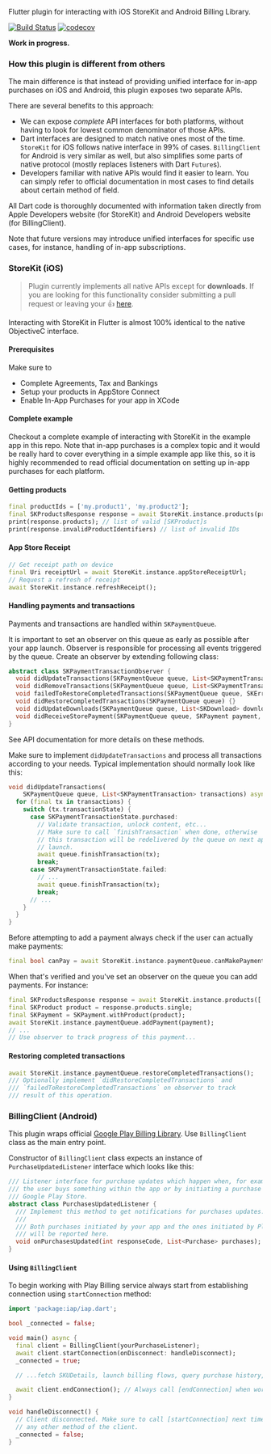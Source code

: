 Flutter plugin for interacting with iOS StoreKit and Android Billing Library.

[![Build Status](https://travis-ci.com/memspace/iap.svg?branch=master)](https://travis-ci.com/memspace/iap) [![codecov](https://codecov.io/gh/memspace/iap/branch/master/graph/badge.svg)](https://codecov.io/gh/memspace/iap)

**Work in progress.**

### How this plugin is different from others

The main difference is that instead of providing unified interface for in-app purchases
on iOS and Android, this plugin exposes two separate APIs.

There are several benefits to this approach:

* We can expose _complete_ API interfaces for both platforms, without having to look for lowest
  common denominator of those APIs.
* Dart interfaces are designed to match native ones most of the time. `StoreKit` for iOS follows
  native interface in 99% of cases. `BillingClient` for Android is very similar as well, but also
  simplifies some parts of native protocol (mostly replaces listeners with Dart `Future`s).
* Developers familiar with native APIs would find it easier to learn. You can simply refer to
  official documentation in most cases to find details about certain method of field.

All Dart code is thoroughly documented with information taken directly from 
Apple Developers website (for StoreKit) and Android Developers website (for BillingClient).

Note that future versions may introduce unified interfaces for specific use cases, for instance,
handling of in-app subscriptions.

### StoreKit (iOS)

> Plugin currently implements all native APIs except for **downloads**.
> If you are looking for this functionality consider submitting a pull request
> or leaving your :+1: [here](https://github.com/memspace/iap/issues/1).

Interacting with StoreKit in Flutter is almost 100% identical to the native ObjectiveC
interface.

#### Prerequisites

Make sure to

* Complete Agreements, Tax and Bankings
* Setup your products in AppStore Connect
* Enable In-App Purchases for your app in XCode

#### Complete example

Checkout a complete example of interacting with StoreKit in the example app in this repo. Note
that in-app purchases is a complex topic and it would be really hard to cover everything
in a simple example app like this, so it is highly recommended to read official documentation
on setting up in-app purchases for each platform.

#### Getting products

```dart
final productIds = ['my.product1', 'my.product2'];
final SKProductsResponse response = await StoreKit.instance.products(productIds);
print(response.products); // list of valid [SKProduct]s
print(response.invalidProductIdentifiers) // list of invalid IDs
```

#### App Store Receipt

```dart
// Get receipt path on device
final Uri receiptUrl = await StoreKit.instance.appStoreReceiptUrl;
// Request a refresh of receipt
await StoreKit.instance.refreshReceipt();
```

#### Handling payments and transactions

Payments and transactions are handled within `SKPaymentQueue`.

It is important to set an observer on this queue as early as possible after
your app launch. Observer is responsible for processing all events
triggered by the queue. Create an observer by extending following class:

```dart
abstract class SKPaymentTransactionObserver {
  void didUpdateTransactions(SKPaymentQueue queue, List<SKPaymentTransaction> transactions);
  void didRemoveTransactions(SKPaymentQueue queue, List<SKPaymentTransaction> transactions) {}
  void failedToRestoreCompletedTransactions(SKPaymentQueue queue, SKError error) {}
  void didRestoreCompletedTransactions(SKPaymentQueue queue) {}
  void didUpdateDownloads(SKPaymentQueue queue, List<SKDownload> downloads) {}
  void didReceiveStorePayment(SKPaymentQueue queue, SKPayment payment, SKProduct product) {}
}
```

See API documentation for more details on these methods.

Make sure to implement `didUpdateTransactions` and process all transactions
according to your needs. Typical implementation should normally look like this:

```dart
void didUpdateTransactions(
    SKPaymentQueue queue, List<SKPaymentTransaction> transactions) async {
  for (final tx in transactions) {
    switch (tx.transactionState) {
      case SKPaymentTransactionState.purchased:
        // Validate transaction, unlock content, etc...
        // Make sure to call `finishTransaction` when done, otherwise
        // this transaction will be redelivered by the queue on next application
        // launch.
        await queue.finishTransaction(tx);
        break;
      case SKPaymentTransactionState.failed:
        // ...
        await queue.finishTransaction(tx);
        break;
      // ...
    }
  }
}
```

Before attempting to add a payment always check if the user can actually
make payments:

```dart
final bool canPay = await StoreKit.instance.paymentQueue.canMakePayments();
```

When that's verified and you've set an observer on the queue you can add
payments. For instance:

```dart
final SKProductsResponse response = await StoreKit.instance.products(['my.inapp.subscription']);
final SKProduct product = response.products.single;
final SKPayment = SKPayment.withProduct(product);
await StoreKit.instance.paymentQueue.addPayment(payment);
// ...
// Use observer to track progress of this payment...
```

#### Restoring completed transactions

```dart
await StoreKit.instance.paymentQueue.restoreCompletedTransactions();
/// Optionally implement `didRestoreCompletedTransactions` and 
/// `failedToRestoreCompletedTransactions` on observer to track
/// result of this operation.
```

### BillingClient (Android)

This plugin wraps official [Google Play Billing Library](https://developer.android.com/google/play/billing/billing_library_overview).
Use `BillingClient` class as the main entry point.

Constructor of `BillingClient` class expects an instance of `PurchaseUpdatedListener` interface
which looks like this:

```dart
/// Listener interface for purchase updates which happen when, for example,
/// the user buys something within the app or by initiating a purchase from
/// Google Play Store.
abstract class PurchasesUpdatedListener {
  /// Implement this method to get notifications for purchases updates.
  ///
  /// Both purchases initiated by your app and the ones initiated by Play Store
  /// will be reported here.
  void onPurchasesUpdated(int responseCode, List<Purchase> purchases);
}
```

#### Using `BillingClient`

To begin working with Play Billing service always start from establishing connection using
`startConnection` method:

```dart
import 'package:iap/iap.dart';

bool _connected = false;

void main() async {
  final client = BillingClient(yourPurchaseListener);
  await client.startConnection(onDisconnect: handleDisconnect);
  _connected = true;

  // ...fetch SKUDetails, launch billing flows, query purchase history, etc

  await client.endConnection(); // Always call [endConnection] when work with this client is done.
}

void handleDisconnect() {
  // Client disconnected. Make sure to call [startConnection] next time before invoking
  // any other method of the client.
  _connected = false;
}
```
